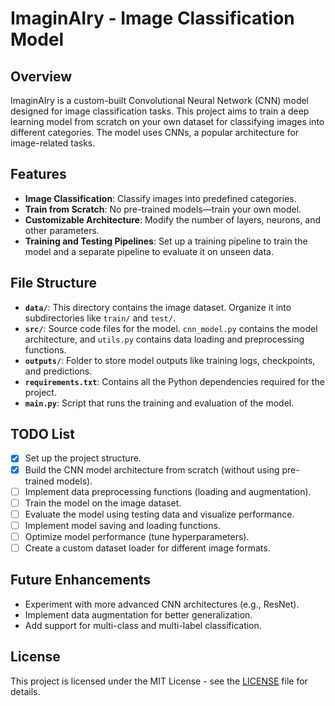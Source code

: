 # ImaginAIry - Image Classification Model

## Overview
ImaginAIry is a custom-built Convolutional Neural Network (CNN) model designed for image classification tasks. This project aims to train a deep learning model from scratch on your own dataset for classifying images into different categories. The model uses CNNs, a popular architecture for image-related tasks.

## Features
- **Image Classification**: Classify images into predefined categories.
- **Train from Scratch**: No pre-trained models—train your own model.
- **Customizable Architecture**: Modify the number of layers, neurons, and other parameters.
- **Training and Testing Pipelines**: Set up a training pipeline to train the model and a separate pipeline to evaluate it on unseen data.

## File Structure

- **`data/`**: This directory contains the image dataset. Organize it into subdirectories like `train/` and `test/`.
- **`src/`**: Source code files for the model. `cnn_model.py` contains the model architecture, and `utils.py` contains data loading and preprocessing functions.
- **`outputs/`**: Folder to store model outputs like training logs, checkpoints, and predictions.
- **`requirements.txt`**: Contains all the Python dependencies required for the project.
- **`main.py`**: Script that runs the training and evaluation of the model.

## TODO List

- [x] Set up the project structure.
- [x] Build the CNN model architecture from scratch (without using pre-trained models).
- [ ] Implement data preprocessing functions (loading and augmentation).
- [ ] Train the model on the image dataset.
- [ ] Evaluate the model using testing data and visualize performance.
- [ ] Implement model saving and loading functions.
- [ ] Optimize model performance (tune hyperparameters).
- [ ] Create a custom dataset loader for different image formats.

## Future Enhancements
- Experiment with more advanced CNN architectures (e.g., ResNet).
- Implement data augmentation for better generalization.
- Add support for multi-class and multi-label classification.

## License
This project is licensed under the MIT License - see the [LICENSE](LICENSE) file for details.
